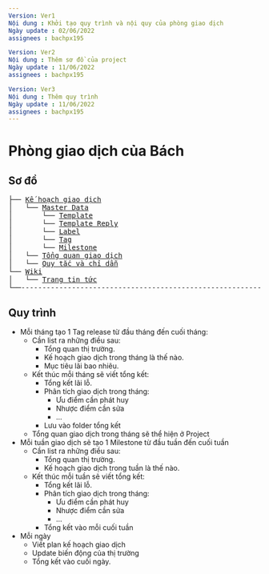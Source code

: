 ```yaml
---
Version: Ver1
Nội dung : Khởi tạo quy trình và nội quy của phòng giao dịch
Ngày update : 02/06/2022
assignees : bachpx195

Version: Ver2
Nội dung : Thêm sơ đồ của project
Ngày update : 11/06/2022
assignees : bachpx195

Version: Ver3
Nội dung : Thêm quy trình
Ngày update : 11/06/2022
assignees : bachpx195
---
```


# Phòng giao dịch của Bách

## Sơ đồ

<pre>
├── <a href="https://github.com/bachpx195/bach-s_trading_room/issues?q=is%3Aopen+is%3Aissue">Kế hoạch giao dịch</a>  
│   └── <a href="#">Master Data</a>
│       └── <a href="https://github.com/bachpx195/bach-s_trading_room/edit/main/.github/ISSUE_TEMPLATE/template_plan_v1.md">Template</a> 
│       └── <a href="https://github.com/settings/replies">Template Reply</a> 
│       └── <a href="https://github.com/bachpx195/bach-s_trading_room/labels">Label</a>
│       └── <a href="https://github.com/bachpx195/bach-s_trading_room/tags">Tag</a>
│       └── <a href="https://github.com/bachpx195/bach-s_trading_room/milestones">Milestone</a>
│   └── <a href="https://github.com/bachpx195/bach-s_trading_room/projects/1">Tổng quan giao dịch</a>
│   └── <a href="https://github.com/bachpx195/bach-s_trading_room/blob/main/rule_and_advice.md">Quy tắc và chỉ dẫn</a>
└── <a href="https://github.com/bachpx195/bach-s_trading_room/wiki">Wiki</a>  
│   └── <a href="https://github.com/bachpx195/bach-s_trading_room/wiki/Trang-tin-t%E1%BB%A9c">Trang tin tức</a>
└──--------------------------------------------------------------------
</pre>

## Quy trình

* Mỗi tháng tạo 1 Tag release từ đầu tháng đến cuối tháng:
  * Cần list ra những điều sau:
    - Tổng quan thị trường.
    - Kế hoạch giao dịch trong tháng là thế nào.
    - Mục tiêu lãi bao nhiêu.
  * Kết thúc mỗi tháng sẽ viết tổng kết:
    - Tổng kết lãi lỗ.
    - Phân tích giao dịch trong tháng:
      + Ưu điểm cần phát huy
      + Nhược điểm cần sửa
      + ...
    - Lưu vào folder tổng kết
  * Tổng quan giao dịch trong tháng sẽ thể hiện ở Project
* Mỗi tuần giao dịch sẽ tạo 1 Milestone từ đầu tuần đến cuối tuần
  * Cần list ra những điều sau:
    - Tổng quan thị trường.
    - Kế hoạch giao dịch trong tuần là thế nào.
  * Kết thúc mỗi tuần sẽ viết tổng kết:
    - Tổng kết lãi lỗ.
    - Phân tích giao dịch trong tháng:
      + Ưu điểm cần phát huy
      + Nhược điểm cần sửa
      + ...
    - Tổng kết vào mỗi cuối tuần
 * Mỗi ngày
   * Viết plan kế hoạch giao dịch
   * Update biến động của thị trường
   * Tổng kết vào cuối ngày.
 
